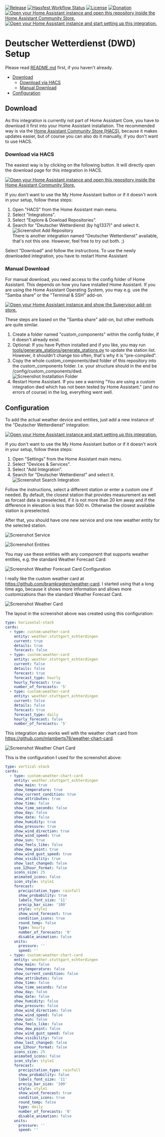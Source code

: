 [![Release](https://img.shields.io/github/v/release/hg1337/homeassistant-dwd?style=for-the-badge)](https://github.com/hg1337/homeassistant-dwd/releases) [![Hassfest Workflow Status](https://img.shields.io/github/actions/workflow/status/hg1337/homeassistant-dwd/hassfest.yml?label=Hassfest&style=for-the-badge)](https://github.com/hg1337/homeassistant-dwd/actions/workflows/hassfest.yml) [![License](https://img.shields.io/github/license/hg1337/homeassistant-dwd?style=for-the-badge)](https://github.com/hg1337/homeassistant-dwd/blob/main/LICENSE) [![Donation](https://img.shields.io/badge/Donation-Buy%20me%20a%20coffee-ffd557?style=for-the-badge)](https://www.buymeacoffee.com/hg1337)  
[![Open your Home Assistant instance and open this repository inside the Home Assistant Community Store.](https://my.home-assistant.io/badges/hacs_repository.svg)](https://my.home-assistant.io/redirect/hacs_repository/?owner=hg1337&repository=homeassistant-dwd&category=integration) [![Open your Home Assistant instance and start setting up this integration.](https://my.home-assistant.io/badges/config_flow_start.svg)](https://my.home-assistant.io/redirect/config_flow_start/?domain=dwd)

# Deutscher Wetterdienst (DWD) Setup

Please read [README.md](./README.md) first, if you haven't already.

- [Download](#download)
    - [Download via HACS](#download-via-hacs)
    - [Manual Download](#manual-download)
- [Configuration](#configuration)

## Download

As this integration is currently not part of Home Assistant Core, you have to download it first into your Home Assistant installation. The recommended way is via the [Home Assistant Community Store (HACS)](https://hacs.xyz), because it makes updates easier, but of course you can also do it manually, if you don't want to use HACS.

### Download via HACS

The easiest way is by clicking on the following button. It will directly open the download page for this integration in HACS.

[![Open your Home Assistant instance and open this repository inside the Home Assistant Community Store.](https://my.home-assistant.io/badges/hacs_repository.svg)](https://my.home-assistant.io/redirect/hacs_repository/?owner=hg1337&repository=homeassistant-dwd&category=integration)

If you don't want to use the My Home Assistant button or if it doesn't work in your setup, follow these steps:

1. Open "HACS" from the Home Assistant main menu.
2. Select "Integrations".
3. Select "Explore & Dowload Repositories".
4. Search for "Deutscher Wetterdienst (by hg1337)" and select it.  
![Screenshot Add Repository](./images/screenshot_hacs_add-repository.png)  
There is another integration named "Deutscher Wetterdienst" available, that's not this one. However, feel free to try out both. ;)

Select "Download" and follow the instructions. To use the newly downloaded integration, you have to restart Home Assistant

### Manual Download

For manual download, you need access to the config folder of Home Assistant. This depends on how you have installed Home Assistant. If you are using the Home Assistant Operating System, you may e.g. use the "Samba share" or the "Terminal & SSH" add-on.

[![Open your Home Assistant instance and show the Supervisor add-on store.](https://my.home-assistant.io/badges/supervisor_store.svg)](https://my.home-assistant.io/redirect/supervisor_store/)

These steps are based on the "Samba share" add-on, but other methods are quite similar.

1. Create a folder named "custom_components" within the config folder, if it doesn't already exist.
2. Optional: If you have Python installed and if you like, you may run [tools/generate_stations/generate_stations.py](tools/generate_stations/generate_stations.py) to update the station list. However, it shouldn't change too often, that's why it is "pre-compiled".
3. Copy the whole custom_components/dwd folder of this repository into the custom_components folder. I.e. your structure should in the end be /config/custom_components/dwd.  
![Screenshot Installation Folder](./images/screenshot_installation-folder.png)
4. Restart Home Assistant. If you see a warning "You are using a custom integration dwd which has not been tested by Home Assistant." (and no errors of course) in the log, everything went well.

## Configuration

To add the actual weather device and entities, just add a new instance of the "Deutscher Wetterdienst" integration:

[![Open your Home Assistant instance and start setting up this integration.](https://my.home-assistant.io/badges/config_flow_start.svg)](https://my.home-assistant.io/redirect/config_flow_start/?domain=dwd)

If you don't want to use the My Home Assistant button or if it doesn't work in your setup, follow these steps:

1. Open "Settings" from the Home Assistant main menu.
2. Select "Devices & Services".
3. Select "Add Integration".
4. Search for "Deutscher Wetterdienst" and select it.  
![Screenshot Search Integration](./images/screenshot_search-integration.png)

Follow the instructions, select a different station or enter a custom one if needed. By default, the closest station that provides measurement as well as forcast data is preselected, if it is not more than 20 km away and if the difference in elevation is less than 500 m. Otherwise the closest available station is preselected.

After that, you should have one new service and one new weather entity for the selected station.

![Screenshot Service](./images/screenshot_service.png)

![Screenshot Entities](./images/screenshot_entities.png)

You may use these entities with any component that supports weather entities, e.g. the standard Weather Forecast Card:

![Screenshot Weather Forecast Card Configuration](./images/screenshot_weather-forecast-card-configuration.png)

I really like the custom weather card at https://github.com/bramkragten/weather-card. I started using that a long time ago, because it shows more information and allows more customizations than the standard Weather Forecast Card.

![Screenshot Weather Card](./images/screenshot_bramkragten-weather-card.png)

The layout in the screenshot above was created using this configuration:

```yaml
type: horizontal-stack
cards:
  - type: custom:weather-card
    entity: weather.stuttgart_echterdingen
    current: true
    details: true
    forecast: false
  - type: custom:weather-card
    entity: weather.stuttgart_echterdingen
    current: false
    details: false
    forecast: true
    forecast_type: hourly
    hourly_forecast: true
    number_of_forecasts: '5'
  - type: custom:weather-card
    entity: weather.stuttgart_echterdingen
    current: false
    details: false
    forecast: true
    forecast_type: daily
    hourly_forecast: false
    number_of_forecasts: '5'
```

This integration also works well with the weather chart card from https://github.com/mlamberts78/weather-chart-card.

![Screenshot Weather Chart Card](./images/screenshot_mlamberts78-weather-chart-card.png)

This is the configuration I used for the screenshot above:

```yaml
type: vertical-stack
cards:
  - type: custom:weather-chart-card
    entity: weather.stuttgart_echterdingen
    show_main: true
    show_temperature: true
    show_current_condition: true
    show_attributes: true
    show_time: false
    show_time_seconds: false
    show_day: false
    show_date: false
    show_humidity: true
    show_pressure: true
    show_wind_direction: true
    show_wind_speed: true
    show_sun: true
    show_feels_like: false
    show_dew_point: true
    show_wind_gust_speed: true
    show_visibility: true
    show_last_changed: false
    use_12hour_format: false
    icons_size: 25
    animated_icons: false
    icon_style: style1
    forecast:
      precipitation_type: rainfall
      show_probability: true
      labels_font_size: '11'
      precip_bar_size: '100'
      style: style1
      show_wind_forecast: true
      condition_icons: true
      round_temp: false
      type: hourly
      number_of_forecasts: '0'
      disable_animation: false
    units:
      pressure: ''
      speed: ''
  - type: custom:weather-chart-card
    entity: weather.stuttgart_echterdingen
    show_main: false
    show_temperature: false
    show_current_condition: false
    show_attributes: false
    show_time: false
    show_time_seconds: false
    show_day: false
    show_date: false
    show_humidity: false
    show_pressure: false
    show_wind_direction: false
    show_wind_speed: false
    show_sun: false
    show_feels_like: false
    show_dew_point: false
    show_wind_gust_speed: false
    show_visibility: false
    show_last_changed: false
    use_12hour_format: false
    icons_size: 25
    animated_icons: false
    icon_style: style1
    forecast:
      precipitation_type: rainfall
      show_probability: false
      labels_font_size: '11'
      precip_bar_size: '100'
      style: style1
      show_wind_forecast: true
      condition_icons: true
      round_temp: false
      type: daily
      number_of_forecasts: '0'
      disable_animation: false
    units:
      pressure: ''
      speed: ''
```
